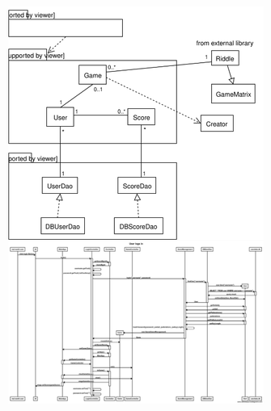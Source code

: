 ![couldn't load image](https://github.com/nigoshh/otm-harjoitustyo/blob/master/documentation/images/arc1.svg "Class diagram")
![couldn't load image](https://github.com/nigoshh/otm-harjoitustyo/blob/master/documentation/images/arc2.png "Sequence diagram - User logs in")

